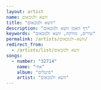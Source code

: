```yaml
---
layout: artist
name: זושא ולנזבאום
title: "זושא ולנזבאום"
description: "דף האמן זושא ולנזבאום"
keywords: "שירים, מוזיקה, זושא ולנזבאום"
permalink: /artists/זושא-ולנזבאום/
redirect_from:
  - /artists/list/זושא ולנזבאום
songs:
  - number: "32714"
    name: "אחי"
    album: "סינגלים"
    artist: "זושא ולנזבאום"
---
```

